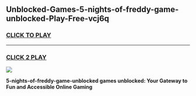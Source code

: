 
## Unblocked-Games-5-nights-of-freddy-game-unblocked-Play-Free-vcj6q
<h3>
<a href="https://premium76.site?title=5-nights-of-freddy-game-unblocked&ref=19M">CLICK TO PLAY</a></h3>
<hr>

<h3>
<a href="https://premium76.site?title=5-nights-of-freddy-game-unblocked&ref=19M">CLICK 2 PLAY</a>
  
</h3>

<a href="https://premium76.site?title=5-nights-of-freddy-game-unblocked&ref=19M"><img src="https://clearcache.store/games.png"></a>


**5-nights-of-freddy-game-unblocked games unblocked: Your Gateway to Fun and Accessible Online Gaming**

